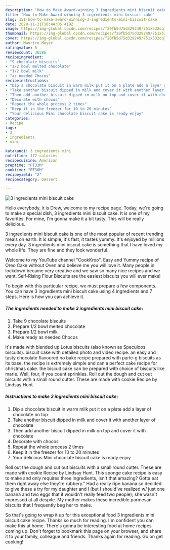 ```yaml
---
description: "How to Make Award-winning 3 ingredients mini biscuit cake"
title: "How to Make Award-winning 3 ingredients mini biscuit cake"
slug: 151-how-to-make-award-winning-3-ingredients-mini-biscuit-cake
date: 2020-11-21T10:44:05.419Z
image: https://img-global.cpcdn.com/recipes/f20fb5d75d329249/751x532cq70/3-ingredients-mini-biscuit-cake-recipe-main-photo.jpg
thumbnail: https://img-global.cpcdn.com/recipes/f20fb5d75d329249/751x532cq70/3-ingredients-mini-biscuit-cake-recipe-main-photo.jpg
cover: https://img-global.cpcdn.com/recipes/f20fb5d75d329249/751x532cq70/3-ingredients-mini-biscuit-cake-recipe-main-photo.jpg
author: Maurice Meyer
ratingvalue: 5
reviewcount: 36586
recipeingredient:
- "9 chocolate biscuits"
- "1/2 bowl melted chocolate"
- "1/2 bowl milk"
- "as needed Chocos"
recipeinstructions:
- "Dip a chocolate biscuit in warm milk put it on a plate add a layer of chocolate on top"
- "Take another biscuit dipped in milk and cover it with another layer of chocolate"
- "Then add another biscuit dipped in milk on top and cover it with chocolate"
- "Decorate with chocos"
- "Repeat the whole process 2 times"
- "Keep it in the freezer for 10 to 20 minutes"
- "Your delicious Mini chocolate biscuit cake is ready enjoy"
categories:
- Recipe
tags:
- 3
- ingredients
- mini

katakunci: 3 ingredients mini 
nutrition: 172 calories
recipecuisine: American
preptime: "PT33M"
cooktime: "PT30M"
recipeyield: "2"
recipecategory: Dessert

---
```



![3 ingredients mini biscuit cake](https://img-global.cpcdn.com/recipes/f20fb5d75d329249/751x532cq70/3-ingredients-mini-biscuit-cake-recipe-main-photo.jpg)

Hello everybody, it is Drew, welcome to my recipe page. Today, we're going to make a special dish, 3 ingredients mini biscuit cake. It is one of my favorites. For mine, I'm gonna make it a bit tasty. This will be really delicious.

3 ingredients mini biscuit cake is one of the most popular of recent trending meals on earth. It is simple, it's fast, it tastes yummy. It's enjoyed by millions every day. 3 ingredients mini biscuit cake is something that I have loved my whole life. They are fine and they look wonderful.

Welcome to my YouTube channel &#34;CookKroo&#34;. Easy and Yummy recipe of Oreo Cake without Oven and believe me you will love it. Many people in lockdown became very creative and we saw so many nice recipes and we want. Self-Rising Flour Biscuits are the easiest biscuits you will ever make!


To begin with this particular recipe, we must prepare a few components. You can have 3 ingredients mini biscuit cake using 4 ingredients and 7 steps. Here is how you can achieve it.

<!--inarticleads1-->

##### The ingredients needed to make 3 ingredients mini biscuit cake:

1. Take 9 chocolate biscuits
1. Prepare 1/2 bowl melted chocolate
1. Prepare 1/2 bowl milk
1. Make ready as needed Chocos


It&#39;s made with blended up Lotus biscuits (also known as Speculoos biscuits)..biscuit cake with detailed photo and video recipe. an easy and tasty chocolate flavoured no bake recipe prepared with parle-g biscuits as its base. the recipe is extremely simple and can a perfect cake recipe for christmas cake. the biscuit cake can be prepared with choice of biscuits like marie. Well, four, if you count sprinkles. Roll out the dough and cut out biscuits with a small round cutter. These are made with cookie Recipe by Lindsay Hunt. 

<!--inarticleads2-->

##### Instructions to make 3 ingredients mini biscuit cake:

1. Dip a chocolate biscuit in warm milk put it on a plate add a layer of chocolate on top
1. Take another biscuit dipped in milk and cover it with another layer of chocolate
1. Then add another biscuit dipped in milk on top and cover it with chocolate
1. Decorate with chocos
1. Repeat the whole process 2 times
1. Keep it in the freezer for 10 to 20 minutes
1. Your delicious Mini chocolate biscuit cake is ready enjoy


Roll out the dough and cut out biscuits with a small round cutter. These are made with cookie Recipe by Lindsay Hunt. This sponge cake recipe is easy to make and only requires three ingredients, isn&#39;t that amazing? Gotta eat them right away else they&#39;re rubbery.&#34; Had a really ripe banana so decided to give these a try for my daughter and I (but I should&#39;ve realized w/ just one banana and two eggs that it wouldn&#39;t really feed two people); she wasn&#39;t impressed at all despite. My mother makes these incredible parmesan biscuits that I frequently beg her to make. 

So that's going to wrap it up for this exceptional food 3 ingredients mini biscuit cake recipe. Thanks so much for reading. I'm confident you can make this at home. There's gonna be interesting food at home recipes coming up. Don't forget to bookmark this page on your browser, and share it to your family, colleague and friends. Thanks again for reading. Go on get cooking!
